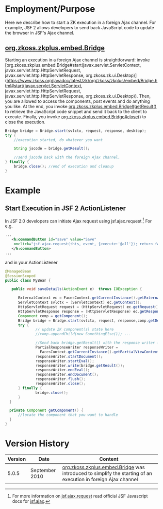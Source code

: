 # Employment/Purpose

Here we describe how to start a ZK execution in a foreign Ajax channel.
For example, JSF 2 allows developers to send back JavaScript code to
update the browser in JSF's Ajax channel.

## [org.zkoss.zkplus.embed.Bridge](https://www.zkoss.org/javadoc/latest/zk/org/zkoss/zkplus/embed/Bridge.html)

Starting an execution in a foreign Ajax channel is straightforward:
invoke
[org.zkoss.zkplus.embed.Bridge#start(javax.servlet.ServletContext, javax.servlet.http.HttpServletRequest, javax.servlet.http.HttpServletResponse, org.zkoss.zk.ui.Desktop)](https://www.zkoss.org/javadoc/latest/zk/org/zkoss/zkplus/embed/Bridge.html#start(javax.servlet.ServletContext, javax.servlet.http.HttpServletRequest, javax.servlet.http.HttpServletResponse, org.zkoss.zk.ui.Desktop)).
Then, you are allowed to access the components, post events and do
anything you like. At the end, you invoke
[org.zkoss.zkplus.embed.Bridge#getResult()](https://www.zkoss.org/javadoc/latest/zk/org/zkoss/zkplus/embed/Bridge.html#getResult()) to
retrieve the JavaScript code snippet and send it back to the client to
execute. Finally, you invoke
[org.zkoss.zkplus.embed.Bridge#close()](https://www.zkoss.org/javadoc/latest/zk/org/zkoss/zkplus/embed/Bridge.html#close()) to
close the execution.

```java
Bridge bridge = Bridge.start(svlctx, request, response, desktop);
try {
    //execution started, do whatever you want

    String jscode = bridge.getResult();

    //send jscode back with the foreign Ajax channel.
} finally {
    bridge.close(); //end of execution and cleanup
}
```

# Example

## Start Execution in JSF 2 ActionListener

In JSF 2.0 developers can initiate Ajax request using jsf.ajax.request
[^1] For e.g.

```xml
...
   <h:commandButton id="save" value="Save"
    onclick="jsf.ajax.request(this, event, {execute:'@all'}); return false;" actionListener="${myBean.saveDetails}">
   </h:commandButton>
...
```

and in your ActionListener

```java
@ManagedBean
@SessionScoped
public class MyBean {

   public void saveDetails(ActionEvent e)  throws IOException {

      ExternalContext ec = FacesContext.getCurrentInstance().getExternalContext();
      ServletContext svlctx = (ServletContext) ec.getContext();
      HttpServletRequest request = (HttpServletRequest) ec.getRequest();
      HttpServletResponse response = (HttpServletResponse) ec.getResponse();
      Component comp = getComponent();
      Bridge bridge = Bridge.start(svlctx, request, response,comp.getDesktop());
      try {
              // update ZK component(s) state here
              //comp.appendChild(new SomethingElse()); ...

              //Send back bridge.getResult() with the response writer (eval)
              PartialResponseWriter responseWriter =
                FacesContext.getCurrentInstance().getPartialViewContext().getPartialResponseWriter();
              responseWriter.startDocument();
              responseWriter.startEval();
              responseWriter.write(bridge.getResult());
              responseWriter.endEval();
              responseWriter.endDocument();
              responseWriter.flush();
              responseWriter.close();
      } finally {
              bridge.close();
      }
  }

  private Component getComponent() {
      //locate the component that you want to handle
  }
}
```


# Version History

| Version | Date           | Content                                                                                                                          |
|---------|----------------|----------------------------------------------------------------------------------------------------------------------------------|
| 5.0.5   | September 2010 | [org.zkoss.zkplus.embed.Bridge](https://www.zkoss.org/javadoc/latest/zk/org/zkoss/zkplus/embed/Bridge.html) was introduced to simplify the starting of an execution in foreign Ajax channel |

[^1]: For more information on
    [jsf.ajax.request](https://javaserverfaces.dev.java.net/nonav/docs/2.0/jsdocs/symbols/jsf.ajax.html#.request)
    read official JSF Javascript docs for
    [jsf.ajax](https://javaserverfaces.dev.java.net/nonav/docs/2.0/jsdocs/symbols/jsf.ajax.html).
